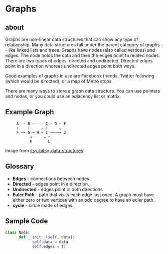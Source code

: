 # Graphs

## about

Graphs are non-linear data structures that can show any type of relationship. Many data structures fall under the parent category of graphs -- like linked lists and trees. Graphs have nodes (also called vertices) and edges. The node holds the data and then the edges point to related nodes. There are two types of edges: directed and undirected. Directed edges point in a direction whereas undirected edges point both ways. 

Good examples of graphs in use are Facebook friends, Twitter following (which would be directed), or a map of Metro stops.

There are many ways to store a graph data structure. You can use pointers and nodes, or you could use an adjacency list or matrix.


## Example Graph
```
     A –→ B ←–––– C → D ↔ E
     ↑    ↕     ↙ ↑     ↘
     F –→ G → H ← I ––––→ J
           ↓     ↘ ↑
           K       L
```
Image from [itsy-bitsy-data-structures](https://github.com/thejameskyle/itsy-bitsy-data-structures/blob/master/itsy-bitsy-data-structures.js).

## Glossary

* **Edges** - connections between nodes.
* **Directed** - edges point in a direction.
* **Undirected** - edges point in both directions.
* **Euler Path** - path that visits each edge just once. A graph must have either zero or two vertices with an odd degree to have an euler path. 
* **cycle** - circle made of edges.

## Sample Code
```python
class Node:
      def __init__(self, data):
            self.data = data
            self.edges = []
```
